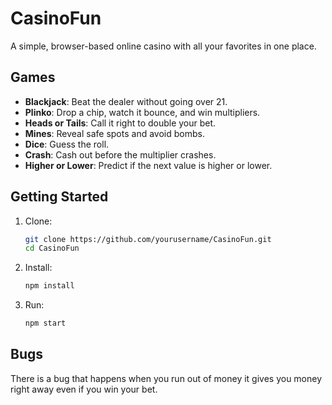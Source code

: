 # CasinoFun

A simple, browser-based online casino with all your favorites in one place.

## Games

* **Blackjack**: Beat the dealer without going over 21.
* **Plinko**: Drop a chip, watch it bounce, and win multipliers.
* **Heads or Tails**: Call it right to double your bet.
* **Mines**: Reveal safe spots and avoid bombs.
* **Dice**: Guess the roll.
* **Crash**: Cash out before the multiplier crashes.
* **Higher or Lower**: Predict if the next value is higher or lower.

## Getting Started

1. Clone:

   ```bash
   git clone https://github.com/yourusername/CasinoFun.git
   cd CasinoFun
   ```
2. Install:

   ```bash
   npm install
   ```
3. Run:

   ```bash
   npm start
   ```


## Bugs

There is a bug that happens when you run out of money it gives you money right away even if you win your bet.
